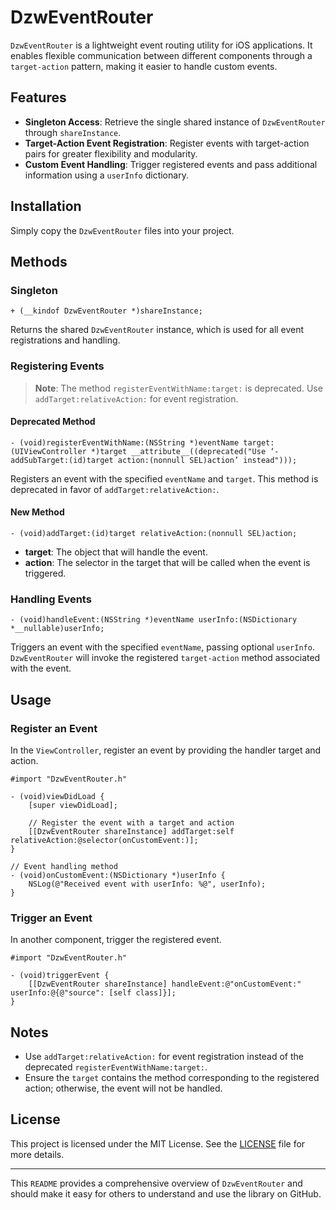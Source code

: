 # DzwEventRouter

`DzwEventRouter` is a lightweight event routing utility for iOS applications. It enables flexible communication between different components through a `target-action` pattern, making it easier to handle custom events.

## Features

- **Singleton Access**: Retrieve the single shared instance of `DzwEventRouter` through `shareInstance`.
- **Target-Action Event Registration**: Register events with target-action pairs for greater flexibility and modularity.
- **Custom Event Handling**: Trigger registered events and pass additional information using a `userInfo` dictionary.

## Installation

Simply copy the `DzwEventRouter` files into your project.

## Methods

### Singleton

```objc
+ (__kindof DzwEventRouter *)shareInstance;
```

Returns the shared `DzwEventRouter` instance, which is used for all event registrations and handling.

### Registering Events

> **Note**: The method `registerEventWithName:target:` is deprecated. Use `addTarget:relativeAction:` for event registration.

#### Deprecated Method

```objc
- (void)registerEventWithName:(NSString *)eventName target:(UIViewController *)target __attribute__((deprecated("Use ‘-addSubTarget:(id)target action:(nonnull SEL)action’ instead")));
```

Registers an event with the specified `eventName` and `target`. This method is deprecated in favor of `addTarget:relativeAction:`.

#### New Method

```objc
- (void)addTarget:(id)target relativeAction:(nonnull SEL)action;
```

- **target**: The object that will handle the event.
- **action**: The selector in the target that will be called when the event is triggered.

### Handling Events

```objc
- (void)handleEvent:(NSString *)eventName userInfo:(NSDictionary *__nullable)userInfo;
```

Triggers an event with the specified `eventName`, passing optional `userInfo`. `DzwEventRouter` will invoke the registered `target-action` method associated with the event.

## Usage

### Register an Event

In the `ViewController`, register an event by providing the handler target and action.

```objc
#import "DzwEventRouter.h"

- (void)viewDidLoad {
    [super viewDidLoad];
    
    // Register the event with a target and action
    [[DzwEventRouter shareInstance] addTarget:self relativeAction:@selector(onCustomEvent:)];
}

// Event handling method
- (void)onCustomEvent:(NSDictionary *)userInfo {
    NSLog(@"Received event with userInfo: %@", userInfo);
}
```

### Trigger an Event

In another component, trigger the registered event.

```objc
#import "DzwEventRouter.h"

- (void)triggerEvent {
    [[DzwEventRouter shareInstance] handleEvent:@"onCustomEvent:" userInfo:@{@"source": [self class]}];
}
```

## Notes

- Use `addTarget:relativeAction:` for event registration instead of the deprecated `registerEventWithName:target:`.
- Ensure the `target` contains the method corresponding to the registered action; otherwise, the event will not be handled.

## License

This project is licensed under the MIT License. See the [LICENSE](LICENSE) file for more details.

---

This `README` provides a comprehensive overview of `DzwEventRouter` and should make it easy for others to understand and use the library on GitHub.
